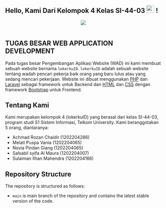 ## Hello, Kami Dari Kelompok 4 Kelas SI-44-03  <img src="https://media.giphy.com/media/hvRJCLFzcasrR4ia7z/giphy.gif" width=25> !
<div align="center">
<img src="https://media.tenor.com/AnWNRWE78A8AAAAC/apply-apply-apply-apply.gif">
</div>
<br>

## TUGAS BESAR WEB APPLICATION DEVELOPMENT
Pada tugas besar Pengembangan Aplikasi Website (WAD) ini kami membuat sebuah website bernama `lokerkuID`. `lokerkuID` adalah sebuah website tentang wadah pencari pekerja baik orang yang baru lulus atau yang sedang mencari pekerjaan. Website ini dibuat menggunakan [PHP](https://www.php.net/) dan [Laravel](https://laravel.com/) sebagai framework untuk Backend dan [HTML](https://en.wikipedia.org/wiki/HTML) dan [CSS](https://en.wikipedia.org/wiki/CSS) dengan framework [Bootstrap](https://getbootstrap.com/) untuk Frontend.

## Tentang Kami
Kami merupakan kelompok 4 (lokerkuID) yang berasal dari kelas SI-44-03, program studi S1 Sistem Informasi, Telkom University. Kami beranggotakan 5 orang, diantaranya:

- Achmad Rozan Chaidir 	    (1202204286)
- Melati Puspa Vania 		(1202204065)
- Novia Pindan Giang	    (1202204065)
- Salsabil syifa Al Maura 	(1202204007)
- Sulaiman Ilhan Mahendra 	(1202204166)

## Repository Structure

The repository is structured as follows:

-   `main` is main branch of the repository and contains the latest stable version of the code.


